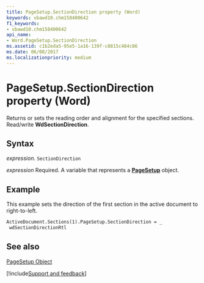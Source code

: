 ```yaml
---
title: PageSetup.SectionDirection property (Word)
keywords: vbawd10.chm158400642
f1_keywords:
- vbawd10.chm158400642
api_name:
- Word.PageSetup.SectionDirection
ms.assetid: c1b2eda5-95e5-1a16-139f-c8815c484c86
ms.date: 06/08/2017
ms.localizationpriority: medium
---
```



# PageSetup.SectionDirection property (Word)

Returns or sets the reading order and alignment for the specified sections. Read/write **WdSectionDirection**.


## Syntax

_expression_. `SectionDirection`

_expression_ Required. A variable that represents a **[PageSetup](Word.PageSetup.md)** object.


## Example

This example sets the direction of the first section in the active document to right-to-left.


```vb
ActiveDocument.Sections(1).PageSetup.SectionDirection = _ 
 wdSectionDirectionRtl
```


## See also


[PageSetup Object](Word.PageSetup.md)

[!include[Support and feedback](~/includes/feedback-boilerplate.md)]